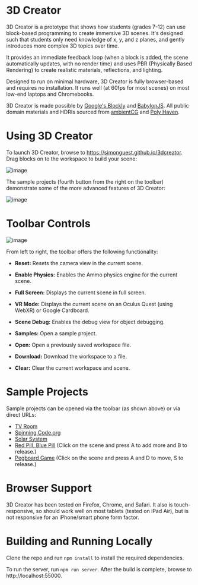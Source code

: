 3D Creator
==========

3D Creator is a prototype that shows how students (grades 7-12) can use block-based programming to create immersive 3D scenes. It's designed such that students only need knowledge of x, y, and z planes, and gently introduces more complex 3D topics over time.

It provides an immediate feedback loop (when a block is added, the scene automatically updates, with no render time) and uses PBR (Physically Based Rendering) to create realistic materials, reflections, and lighting.

Designed to run on minimal hardware, 3D Creator is fully browser-based and requires no installation. It runs well (at 60fps for most scenes) on most low-end laptops and Chromebooks.

3D Creator is made possible by [Google's Blockly](https://github.com/google/blockly) and [BabylonJS](https://github.com/BabylonJS/Babylon.js). All public domain materials and HDRIs sourced from [ambientCG](https://ambientcg.com/) and [Poly Haven](https://polyhaven.com/).

# Using 3D Creator

To launch 3D Creator, browse to https://simonguest.github.io/3dcreator. Drag blocks on to the workspace to build your scene:

![image](https://user-images.githubusercontent.com/769225/212596959-0d439e17-6e8c-4bca-b618-dca98529d1aa.png)

The sample projects (fourth button from the right on the toolbar) demonstrate some of the more advanced features of 3D Creator:

![image](https://user-images.githubusercontent.com/769225/212597590-d016abe5-8880-47d6-b952-6bf68242f6bd.png)

# Toolbar Controls

![image](https://user-images.githubusercontent.com/769225/212596338-cd9e2802-eaf8-4cec-b4e6-9eb734541876.png)

From left to right, the toolbar offers the following functionality:

- **Reset:** Resets the camera view in the current scene.
- **Enable Physics:** Enables the Ammo physics engine for the current scene.
- **Full Screen:** Displays the current scene in full screen.
- **VR Mode:** Displays the current scene on an Oculus Quest (using WebXR) or Google Cardboard.
- **Scene Debug:** Enables the debug view for object debugging.

- **Samples:** Open a sample project.
- **Open:** Open a previously saved workspace file.
- **Download:** Download the workspace to a file.
- **Clear:** Clear the current workspace and scene.

# Sample Projects

Sample projects can be opened via the toolbar (as shown above) or via direct URLs:

- [TV Room](https://simonguest.github.io/3dcreator/?sample=tv-room.json&phys=0)
- [Spinning Code.org](https://simonguest.github.io/3dcreator/?sample=spinning-codeorg.json&phys=0)
- [Solar System](https://simonguest.github.io/3dcreator/?sample=solar-system.json&phys=0)
- [Red Pill, Blue Pill](https://simonguest.github.io/3dcreator/?sample=redpill-bluepill.json&phys=1) (Click on the scene and press A to add more and B to release.)
- [Pegboard Game](https://simonguest.github.io/3dcreator/?sample=pegboard.json&phys=1) (Click on the scene and press A and D to move, S to release.)


# Browser Support

3D Creator has been tested on Firefox, Chrome, and Safari. It also is touch-responsive, so should work well on most tablets (tested on iPad Air), but is not responsive for an iPhone/smart phone form factor.

# Building and Running Locally

Clone the repo and run ```npm install``` to install the required dependencies.

To run the server, run ```npm run server```. After the build is complete, browse to http://localhost:55000.
